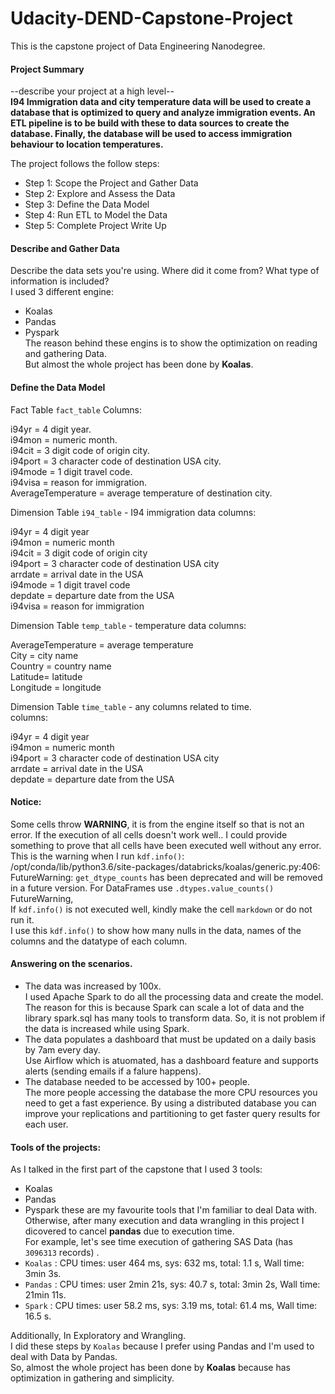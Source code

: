# Udacity-DEND-Capstone-Project
This is the capstone project of Data Engineering Nanodegree.

#### Project Summary
--describe your project at a high level--<br>
**I94 Immigration data and city temperature data will be used to create a database that is optimized to query and analyze immigration events. An ETL pipeline is to be build with these to data sources to create the database. Finally, the database will be used to access immigration behaviour to location temperatures.**

The project follows the follow steps:
* Step 1: Scope the Project and Gather Data
* Step 2: Explore and Assess the Data
* Step 3: Define the Data Model
* Step 4: Run ETL to Model the Data
* Step 5: Complete Project Write Up

#### Describe and Gather Data 
Describe the data sets you're using. Where did it come from? What type of information is included?<br> 
I used 3 different engine:<br>
* Koalas
* Pandas
* Pyspark
<br>The reason behind these engins is to show the optimization on reading and gathering Data.<br>
But almost the whole project has been done by **Koalas**.

#### Define the Data Model

Fact Table `fact_table`
Columns:

i94yr = 4 digit year.<br>
i94mon = numeric month.<br>
i94cit = 3 digit code of origin city.<br>
i94port = 3 character code of destination USA city.<br>
i94mode = 1 digit travel code.<br>
i94visa = reason for immigration.<br>
AverageTemperature = average temperature of destination city.<br>



Dimension Table `i94_table` - I94 immigration data columns:

i94yr = 4 digit year<br>
i94mon = numeric month<br>
i94cit = 3 digit code of origin city<br>
i94port = 3 character code of destination USA city<br>
arrdate = arrival date in the USA<br>
i94mode = 1 digit travel code<br>
depdate = departure date from the USA<br>
i94visa = reason for immigration<br>


Dimension Table `temp_table` - temperature data columns:

AverageTemperature = average temperature<br>
City = city name<br>
Country = country name<br>
Latitude= latitude<br>
Longitude = longitude<br>

Dimension Table `time_table` -  any columns related to time.
<br>columns:

i94yr = 4 digit year<br>
i94mon = numeric month<br>
i94port = 3 character code of destination USA city<br>
arrdate = arrival date in the USA<br>
depdate = departure date from the USA<br>

#### Notice:
Some cells throw **WARNING**, it is from the engine itself so that is not an error. If the execution of all cells doesn't work well.. I could provide something to prove that all cells have been executed well without any error.<br>
This is the warning when I run `kdf.info()`:
<br>/opt/conda/lib/python3.6/site-packages/databricks/koalas/generic.py:406: FutureWarning: `get_dtype_counts` has been deprecated and will be removed in a future version. For DataFrames use `.dtypes.value_counts()`
  FutureWarning,
<br> If `kdf.info()` is not executed well, kindly make the cell `markdown` or do not run it.
<br> I use this `kdf.info()` to show how many nulls in the data, names of the columns and the datatype of each column.

#### Answering on the scenarios.
* The data was increased by 100x.<br>
I used Apache Spark to do all the processing data and create the model. The reason for this is because Spark can scale a lot of data and the library spark.sql has many tools to transform data. So, it is not problem if the data is increased while using Spark.<br>
* The data populates a dashboard that must be updated on a daily basis by 7am every day.<br>
Use Airflow which is atuomated, has a dashboard feature and supports alerts (sending emails if a falure happens).<br>
* The database needed to be accessed by 100+ people.<br>
The more people accessing the database the more CPU resources you need to get a fast experience. By using a distributed database you can improve your replications and partitioning to get faster query results for each user.<br>

#### Tools of the projects:
As I talked in the first part of the capstone that I used 3 tools:
* Koalas
* Pandas
* Pyspark
these are my favourite tools that I'm familiar to deal Data with.
Otherwise, after many execution and data wrangling in this project I dicovered to cancel **pandas** due to execution time.
<br>For example, let's see time execution of gathering SAS Data (has `3096313` records) .
* `Koalas` : CPU times: user 464 ms, sys: 632 ms, total: 1.1 s, Wall time: 3min 3s.
* `Pandas` : CPU times: user 2min 21s, sys: 40.7 s, total: 3min 2s, Wall time: 21min 11s.
* `Spark` : CPU times: user 58.2 ms, sys: 3.19 ms, total: 61.4 ms, Wall time: 16.5 s.

Additionally, In Exploratory and Wrangling.
<br> I did these steps by `Koalas` because I prefer using Pandas and I'm used to deal with Data by Pandas.
<br> So, almost the whole project has been done by **Koalas** because has optimization in gathering and simplicity.
